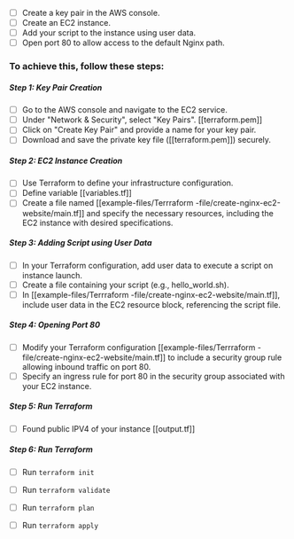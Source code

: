 - [ ] Create a key pair in the AWS console.
- [ ] Create an EC2 instance.
- [ ] Add your script to the instance using user data.
- [ ] Open port 80 to allow access to the default Nginx path.
### To achieve this, follow these steps:

##### Step 1: Key Pair Creation 
- [ ] Go to the AWS console and navigate to the EC2 service.
- [ ] Under "Network & Security", select "Key Pairs". [[terraform.pem]]
- [ ] Click on "Create Key Pair" and provide a name for your key pair. 
- [ ] Download and save the private key file ([[terraform.pem]]) securely. 
##### Step 2: EC2 Instance Creation 
- [ ] Use Terraform to define your infrastructure configuration.
- [ ] Define variable [[variables.tf]]  
- [ ] Create a file named [[example-files/Terrraform -file/create-nginx-ec2-website/main.tf]] and specify the necessary resources, including the EC2 instance with desired specifications. 
##### Step 3: Adding Script using User Data 
- [ ] In your Terraform configuration, add user data to execute a script on instance launch. 
- [ ] Create a file containing your script (e.g., hello_world.sh).
- [ ] In [[example-files/Terrraform -file/create-nginx-ec2-website/main.tf]], include user data in the EC2 resource block, referencing the script file.
##### Step 4: Opening Port 80
- [ ] Modify your Terraform configuration [[example-files/Terrraform -file/create-nginx-ec2-website/main.tf]] to include a security group rule allowing inbound traffic on port 80. 
- [ ] Specify an ingress rule for port 80 in the security group associated with your EC2 instance.
#####  Step 5: Run Terraform
- [ ] Found public IPV4 of your instance [[output.tf]]
#####  Step 6: Run Terraform

- [ ]  Run `terraform init` 
- [ ] Run ``` terraform validate ```
- [ ] Run ``` terraform plan ``` 
- [ ] Run `terraform apply` 



